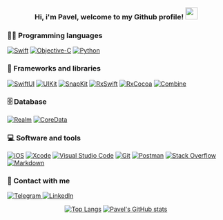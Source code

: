 <h3 align="center">
  Hi, i'm Pavel, welcome to my Github profile!
  <img src="https://media.giphy.com/media/hvRJCLFzcasrR4ia7z/giphy.gif" width="28">
</h3>

### 👨‍💻 Programming languages

<p>
  <a href="#"><img alt="Swift" src="https://img.shields.io/badge/-Swift-FFFFFF?logo=Swift&logoColor=orange"></a>
  <a href="#"><img alt="Objective-C" src="https://img.shields.io/badge/-ObjectiveC-FFFFFF?logo=Apple&logoColor=black"></a>
  <a href="#"><img alt="Python" src="https://img.shields.io/badge/Python-14354C.svg?logo=python&logoColor=white"></a>
</p>

### 🧰 Frameworks and libraries
<p>
  <a href="#"><img alt="SwiftUI" src="https://img.shields.io/badge/-SwiftUI-FFFFFF?logo=Swift&logoColor=blue"></a>
  <a href="#"><img alt="UIKit" src="https://img.shields.io/badge/-UIKit-FFFFFF?logo=Apple&logoColor=black"></a>
  <a href="#"><img alt="SnapKit" src="https://img.shields.io/badge/-SnapKit-0078d7?logo=ObjectiveC&logoColor=orange"></a>
  <a href="#"><img alt="RxSwift" src="https://img.shields.io/badge/-RxSwift-FFFFFF?logo=ReactiveX&logoColor=purple"></a>
  <a href="#"><img alt="RxCocoa" src="https://img.shields.io/badge/-RxCocoa-FFFFFF?logo=ReactiveX&logoColor=purple"></a>
  <a href="#"><img alt="Combine" src="https://img.shields.io/badge/-Combine-FFFFFF?logo=Apple&logoColor=black"></a>
</p>

### 🗄️ Database
<p>
  <a href="#"><img alt="Realm" src ="https://img.shields.io/badge/Realm-4ea94b.svg?logo=Realm&logoColor=white"></a>
  <a href="#"><img alt="CoreData" src="https://img.shields.io/badge/-CoreData-FFFFFF?logo=Apple&logoColor=black"></a>
</p>

### 💻 Software and tools
<p>
  <a href="#"><img alt="iOS" src="https://img.shields.io/badge/-iOS-FFFFFF?logo=iOS&logoColor=black"></a>
  <a href="#"><img alt="Xcode" src="https://img.shields.io/badge/-Xcode-FFFFFF?logo=Xcode&logoColor=blue"></a>
  <a href="#"><img alt="Visual Studio Code" src="https://img.shields.io/badge/Visual%20Studio%20Code-0078d7.svg?logo=visual-studio-code&logoColor=white"></a>
  <a href="#"><img alt="Git" src="https://img.shields.io/badge/Git-F05033.svg?logo=git&logoColor=white"></a>
  <a href="#"><img alt="Postman" src="https://img.shields.io/badge/Postman-FF6C37?logo=postman&logoColor=white"></a>
  <a href="#"><img alt="Stack Overflow" src="https://img.shields.io/badge/-Stack%20Overflow-FE7A16?logo=stack-overflow&logoColor=white"></a>
  <a href="#"><img alt="Markdown" src="https://img.shields.io/badge/Markdown-000000.svg?logo=markdown&logoColor=white"></a>
</p>

### 📨 Contact with me
<p>
  <a href="https://t.me/gre4ixin"><img alt="Telegram" src="https://img.shields.io/badge/-Telegram-FFFFFF?logo=Telegram&logoColor=white"</a>
  <a href="https://www.linkedin.com/in/pavel-grechikhin"><img alt="LinkedIn" src="https://img.shields.io/badge/-LinkedIn-FFFFFF?logo=LinkedIn&logoColor=blue"</a>
</p>

<div align="center">
  
  [![Top Langs](https://github-readme-stats.vercel.app/api/top-langs/?username=gre4ixin&theme=tokyonight)](https://github.com/gre4ixin/github-readme-stats)
  [![Pavel's GitHub stats](https://github-readme-stats.vercel.app/api?username=gre4ixin&show_icons=true&theme=tokyonight)](https://github.com/gre4ixin/github-readme-stats)
  
</div>
